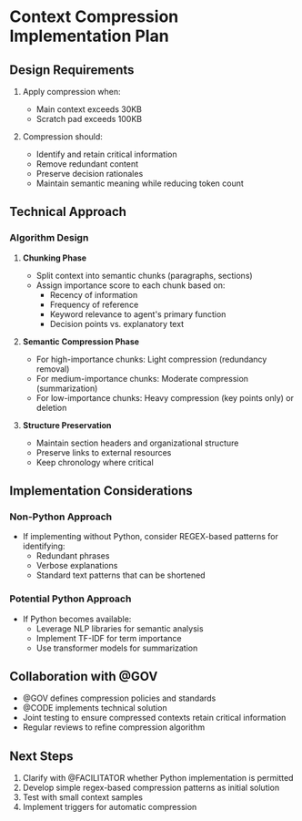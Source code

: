 # Context Compression Implementation Plan

## Design Requirements

1. Apply compression when:
   - Main context exceeds 30KB
   - Scratch pad exceeds 100KB
   
2. Compression should:
   - Identify and retain critical information
   - Remove redundant content
   - Preserve decision rationales
   - Maintain semantic meaning while reducing token count

## Technical Approach

### Algorithm Design

1. **Chunking Phase**
   - Split context into semantic chunks (paragraphs, sections)
   - Assign importance score to each chunk based on:
     - Recency of information
     - Frequency of reference
     - Keyword relevance to agent's primary function
     - Decision points vs. explanatory text

2. **Semantic Compression Phase**
   - For high-importance chunks: Light compression (redundancy removal)
   - For medium-importance chunks: Moderate compression (summarization)
   - For low-importance chunks: Heavy compression (key points only) or deletion

3. **Structure Preservation**
   - Maintain section headers and organizational structure
   - Preserve links to external resources
   - Keep chronology where critical

## Implementation Considerations

### Non-Python Approach
- If implementing without Python, consider REGEX-based patterns for identifying:
  - Redundant phrases
  - Verbose explanations
  - Standard text patterns that can be shortened

### Potential Python Approach
- If Python becomes available:
  - Leverage NLP libraries for semantic analysis
  - Implement TF-IDF for term importance
  - Use transformer models for summarization

## Collaboration with @GOV

- @GOV defines compression policies and standards
- @CODE implements technical solution
- Joint testing to ensure compressed contexts retain critical information
- Regular reviews to refine compression algorithm

## Next Steps

1. Clarify with @FACILITATOR whether Python implementation is permitted
2. Develop simple regex-based compression patterns as initial solution
3. Test with small context samples
4. Implement triggers for automatic compression